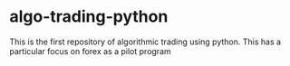 # algo-trading-python
This is the first repository of algorithmic trading using python. This has a particular focus on forex as a pilot program
